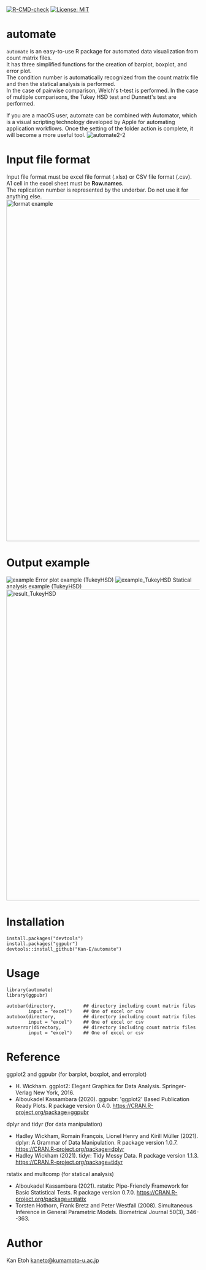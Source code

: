 [![R-CMD-check](https://github.com/Kan-E/Automate/workflows/R-CMD-check/badge.svg)](https://github.com/Kan-E/Automate/actions)
[![License: MIT](https://img.shields.io/badge/License-MIT-yellow.svg)](https://github.com/Kan-E/Automate/blob/master/LICENSE.md)
# automate

`automate` is an easy-to-use R package for automated data visualization from count matrix files.<br>
It has three simplified functions for the creation of barplot, boxplot, and error plot. <br>
The condition number is automatically recognized from the count matrix file and then the statical analysis is performed. <br>
In the case of pairwise comparison, Welch's t-test is performed. In the case of multiple comparisons, the Tukey HSD test and Dunnett's test are performed.<br>

If you are a macOS user, automate can be combined with Automator, which is a visual scripting technology developed by Apple for automating application workflows. Once the setting of the folder action is complete, it will become a more useful tool.
![automate2-2](https://user-images.githubusercontent.com/77435195/148652374-dee76aad-bdf0-474a-87a7-2a6eb8e7c3cc.gif)

# Input file format
Input file format must be excel file format (.xlsx) or CSV file format (.csv). <br>
A1 cell in the excel sheet must be __Row.names__. <br>
The replication number is represented by the underbar. Do not use it for anything else. <br>
<img width="890" alt="format example" src="https://user-images.githubusercontent.com/77435195/148402453-e87ce92e-fcf1-4d45-af72-e9d256366bfa.png">

# Output example
![example](https://user-images.githubusercontent.com/77435195/148407981-75873d95-eb04-458c-9a99-db769d7efa3f.png)
Error plot example (TukeyHSD)
![example_TukeyHSD](https://user-images.githubusercontent.com/77435195/148402886-16a48e4c-8962-4066-95bc-a6d26e7fada9.png)
Statical analysis example (TukeyHSD)
<img width="810" alt="result_TukeyHSD" src="https://user-images.githubusercontent.com/77435195/148403003-658bdf78-dcd9-4186-a392-8e6e5b2f7cc7.png">

# Installation
```
install.packages("devtools")
install.packages("ggpubr")
devtools::install_github("Kan-E/automate")
```

# Usage
```
library(automate)
library(ggpubr)

autobar(directory,          ## directory including count matrix files
        input = "excel")    ## One of excel or csv
autobox(directory,          ## directory including count matrix files
        input = "excel")    ## One of excel or csv
autoerror(directory,        ## directory including count matrix files
        input = "excel")    ## One of excel or csv
```

# Reference
ggplot2 and ggpubr (for barplot, boxplot, and errorplot)
- H. Wickham. ggplot2: Elegant Graphics for Data Analysis. Springer-Verlag New York, 2016.
- Alboukadel Kassambara (2020). ggpubr: 'ggplot2' Based Publication Ready Plots. R package version 0.4.0. https://CRAN.R-project.org/package=ggpubr

dplyr and tidyr (for data manipulation)
- Hadley Wickham, Romain François, Lionel Henry and Kirill Müller (2021). dplyr: A Grammar of Data Manipulation. R package version 1.0.7. https://CRAN.R-project.org/package=dplyr
- Hadley Wickham (2021). tidyr: Tidy Messy Data. R package version 1.1.3. https://CRAN.R-project.org/package=tidyr

rstatix and multcomp (for statical analysis)
- Alboukadel Kassambara (2021). rstatix: Pipe-Friendly Framework for Basic Statistical Tests. R package version 0.7.0. https://CRAN.R-project.org/package=rstatix
- Torsten Hothorn, Frank Bretz and Peter Westfall (2008). Simultaneous Inference in General Parametric Models. Biometrical Journal 50(3), 346--363.

# Author

Kan Etoh
<kaneto@kumamoto-u.ac.jp>

